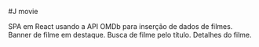 #J movie

 SPA em React usando a API OMDb para inserção de dados de filmes.
 Banner de filme em destaque.
 Busca de filme pelo título.
 Detalhes do filme.
 
 
